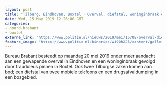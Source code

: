 ```yaml
---
layout: post
title: "Tilburg, Eindhoven, Boxtel - Overval, diefstal, woninginbraak en drugsafvaldumping in Bureau Brabant"
date: Wed, 15 May 2019 12:26:00 GMT
categories: 
- noord-brabant 
- boxtel 
externe_link: "https://www.politie.nl/nieuws/2019/mei/15/08-overval-diefstal-woninginbraak-en-drugsafvaldumping-in-bureau-brabant.html"
feature_image: "https://www.politie.nl/binaries/w400h225/content/gallery/politie/nieuws/2019/mei/08-zw/drugsafval-dumping.jpg"
---
```


Bureau Brabant besteedt op maandag 20 mei 2019 onder meer aandacht aan een gewapende overval in Eindhoven en een woninginbraak gevolgd door frauduleus pinnen in Boxtel. Ook twee Tilburgse zaken komen aan bod; een diefstal van twee mobiele telefoons en een drugsafvaldumping in een bosgebied.
